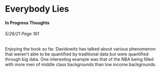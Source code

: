 # Everybody Lies

#### In Progress Thoughts
###### 5/26/21 Page 161
Enjoying the book so far. Davidowitz has talked about various phenomenon that weren't able to be quantified by traditional data but were quantified through big data. One interesting example was that of the NBA being filled with more men of middle class backgrounds than low income backgrounds. 
